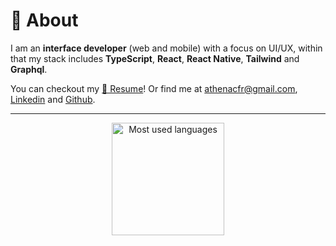 # 📝 About

I am an **interface developer** (web and mobile) with a focus on UI/UX, within that my stack includes **TypeScript**, **React**, **React Native**, **Tailwind** and **Graphql**.

You can checkout my [📄 Resume](https://athenacfr.github.io/curriculum/)! Or find me at <athenacfr@gmail.com>, [Linkedin](https://www.linkedin.com/in/athenafreitas) and [Github](https://github.com/athenacfr). 

---

<div align="center">
    <img height="180em" alt="Most used languages" src="https://github-readme-stats.vercel.app/api/top-langs/?username=athenacfr&layout=compact&theme=catppuccin_mocha" />
</div>

